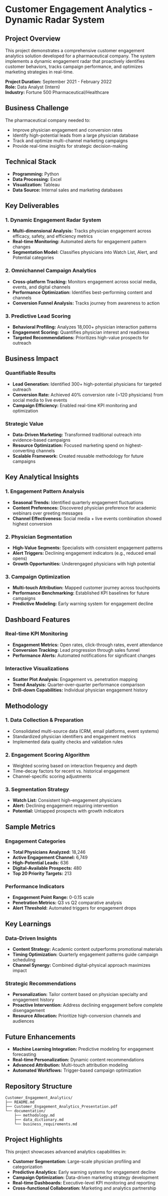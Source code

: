 # Customer Engagement Analytics - Dynamic Radar System

## Project Overview

This project demonstrates a comprehensive customer engagement analytics solution developed for a pharmaceutical company. The system implements a dynamic engagement radar that proactively identifies customer behaviors, tracks campaign performance, and optimizes marketing strategies in real-time.

**Project Duration:** September 2021 - February 2022  
**Role:** Data Analyst (Intern)  
**Industry:** Fortune 500 Pharmaceutical/Healthcare  

## Business Challenge

The pharmaceutical company needed to:
- Improve physician engagement and conversion rates
- Identify high-potential leads from a large physician database
- Track and optimize multi-channel marketing campaigns
- Provide real-time insights for strategic decision-making

## Technical Stack

- **Programming:** Python
- **Data Processing:** Excel
- **Visualization:** Tableau
- **Data Source:** Internal sales and marketing databases

## Key Deliverables

### 1. Dynamic Engagement Radar System
- **Multi-dimensional Analysis:** Tracks physician engagement across efficacy, safety, and efficiency metrics
- **Real-time Monitoring:** Automated alerts for engagement pattern changes
- **Segmentation Model:** Classifies physicians into Watch List, Alert, and Potential categories

### 2. Omnichannel Campaign Analytics
- **Cross-platform Tracking:** Monitors engagement across social media, events, and digital channels
- **Performance Optimization:** Identifies best-performing content and channels
- **Conversion Funnel Analysis:** Tracks journey from awareness to action

### 3. Predictive Lead Scoring
- **Behavioral Profiling:** Analyzes 18,000+ physician interaction patterns
- **Engagement Scoring:** Quantifies physician interest and readiness
- **Targeted Recommendations:** Prioritizes high-value prospects for outreach

## Business Impact

### Quantifiable Results
- **Lead Generation:** Identified 300+ high-potential physicians for targeted outreach
- **Conversion Rate:** Achieved 40% conversion rate (~120 physicians) from social media to live events
- **Campaign Efficiency:** Enabled real-time KPI monitoring and optimization

### Strategic Value
- **Data-Driven Marketing:** Transformed traditional outreach into evidence-based campaigns
- **Resource Optimization:** Focused marketing spend on highest-converting channels
- **Scalable Framework:** Created reusable methodology for future campaigns

## Key Analytical Insights

### 1. Engagement Pattern Analysis
- **Seasonal Trends:** Identified quarterly engagement fluctuations
- **Content Preferences:** Discovered physician preference for academic webinars over greeting messages
- **Channel Effectiveness:** Social media + live events combination showed highest conversion

### 2. Physician Segmentation
- **High-Value Segments:** Specialists with consistent engagement patterns
- **Alert Triggers:** Declining engagement indicators (e.g., reduced email opens)
- **Growth Opportunities:** Underengaged physicians with high potential

### 3. Campaign Optimization
- **Multi-touch Attribution:** Mapped customer journey across touchpoints
- **Performance Benchmarking:** Established KPI baselines for future campaigns
- **Predictive Modeling:** Early warning system for engagement decline

## Dashboard Features

### Real-time KPI Monitoring
- **Engagement Metrics:** Open rates, click-through rates, event attendance
- **Conversion Tracking:** Lead progression through sales funnel
- **Performance Alerts:** Automated notifications for significant changes

### Interactive Visualizations
- **Scatter Plot Analysis:** Engagement vs. penetration mapping
- **Trend Analysis:** Quarter-over-quarter performance comparison
- **Drill-down Capabilities:** Individual physician engagement history

## Methodology

### 1. Data Collection & Preparation
- Consolidated multi-source data (CRM, email platforms, event systems)
- Standardized physician identifiers and engagement metrics
- Implemented data quality checks and validation rules

### 2. Engagement Scoring Algorithm
- Weighted scoring based on interaction frequency and depth
- Time-decay factors for recent vs. historical engagement
- Channel-specific scoring adjustments

### 3. Segmentation Strategy
- **Watch List:** Consistent high-engagement physicians
- **Alert:** Declining engagement requiring intervention
- **Potential:** Untapped prospects with growth indicators

## Sample Metrics

### Engagement Categories
- **Total Physicians Analyzed:** 18,246
- **Active Engagement Channel:** 6,749
- **High-Potential Leads:** 636
- **Digital-Available Prospects:** 480
- **Top 20 Priority Targets:** 213

### Performance Indicators
- **Engagement Point Range:** 0-0.15 scale
- **Penetration Metrics:** Q3 vs Q2 comparative analysis
- **Alert Threshold:** Automated triggers for engagement drops

## Key Learnings

### Data-Driven Insights
- **Content Strategy:** Academic content outperforms promotional materials
- **Timing Optimization:** Quarterly engagement patterns guide campaign scheduling
- **Channel Synergy:** Combined digital-physical approach maximizes impact

### Strategic Recommendations
- **Personalization:** Tailor content based on physician specialty and engagement history
- **Proactive Intervention:** Address declining engagement before complete disengagement
- **Resource Allocation:** Prioritize high-conversion channels and audiences

## Future Enhancements

- **Machine Learning Integration:** Predictive modeling for engagement forecasting
- **Real-time Personalization:** Dynamic content recommendations
- **Advanced Attribution:** Multi-touch attribution modeling
- **Automated Workflows:** Trigger-based campaign optimization

## Repository Structure

```
Customer_Engagement_Analytics/
├── README.md
├── Customer_Engagement_Analytics_Presentation.pdf
└── documentation/
    ├── methodology.md
    ├── data_dictionary.md
    └── business_requirements.md
```

## Project Highlights

This project showcases advanced analytics capabilities in:
- **Customer Segmentation:** Large-scale physician profiling and categorization
- **Predictive Analytics:** Early warning systems for engagement decline
- **Campaign Optimization:** Data-driven marketing strategy development
- **Real-time Dashboards:** Executive-level KPI monitoring and reporting
- **Cross-functional Collaboration:** Marketing and analytics partnership
